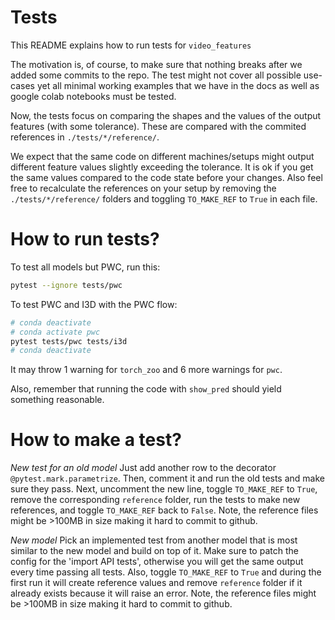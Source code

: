 # Tests

This README explains how to run tests for `video_features`

The motivation is, of course, to make sure that nothing breaks after we added some commits to the repo.
The test might not cover all possible use-cases yet all minimal working examples that we have in the docs
as well as google colab notebooks must be tested.

Now, the tests focus on comparing the shapes and the values of the output features (with some tolerance).
These are compared with the commited references in `./tests/*/reference/`.

We expect that the same code on different machines/setups might output different feature values
slightly exceeding the tolerance.
It is ok if you get the same values compared to the code state before your changes.
Also feel free to recalculate the references on your setup by removing the `./tests/*/reference/` folders and
toggling `TO_MAKE_REF` to `True` in each file.



# How to run tests?

To test all models but PWC, run this:
```bash
pytest --ignore tests/pwc
```

To test PWC and I3D with the PWC flow:
```bash
# conda deactivate
# conda activate pwc
pytest tests/pwc tests/i3d
# conda deactivate
```

It may throw 1 warning for `torch_zoo` and 6 more warnings for `pwc`.

Also, remember that running the code with `show_pred` should yield something reasonable.

# How to make a test?

*New test for an old model*
Just add another row to the decorator `@pytest.mark.parametrize`.
Then, comment it and run the old tests and make sure they pass.
Next, uncomment the new line, toggle `TO_MAKE_REF` to `True`, remove the corresponding `reference` folder,
run the tests to make new references, and toggle `TO_MAKE_REF` back to `False`.
Note, the reference files might be >100MB in size making it hard to commit to github.


*New model*
Pick an implemented test from another model that is most similar to the new model and build on top of it.
Make sure to patch the config for the 'import API tests', otherwise you will get the same output
every time passing all tests.
Also, toggle `TO_MAKE_REF` to `True` and during the first run it will create reference values and
remove `reference` folder if it already exists because it will raise an error.
Note, the reference files might be >100MB in size making it hard to commit to github.
